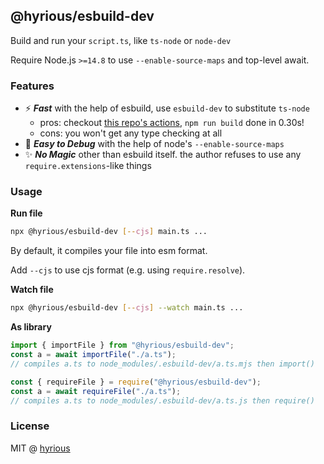 ## @hyrious/esbuild-dev

Build and run your `script.ts`, like `ts-node` or `node-dev`

Require Node.js `>=14.8` to use `--enable-source-maps` and top-level await.

### Features

- ⚡ **_Fast_** with the help of esbuild, use `esbuild-dev` to substitute `ts-node`
  - pros: checkout [this repo's actions](https://github.com/hyrious/esbuild-dev/actions),
    `npm run build` done in 0.30s!
  - cons: you won't get any type checking at all
- 🐛 **_Easy to Debug_** with the help of node's `--enable-source-maps`
- ✨ **_No Magic_** other than esbuild itself. the author refuses to use any `require.extensions`-like things

### Usage

**Run file**

```bash
npx @hyrious/esbuild-dev [--cjs] main.ts ...
```

By default, it compiles your file into esm format.

Add `--cjs` to use cjs format (e.g. using `require.resolve`).

**Watch file**

```bash
npx @hyrious/esbuild-dev [--cjs] --watch main.ts ...
```

**As library**

```ts
import { importFile } from "@hyrious/esbuild-dev";
const a = await importFile("./a.ts");
// compiles a.ts to node_modules/.esbuild-dev/a.ts.mjs then import()

const { requireFile } = require("@hyrious/esbuild-dev");
const a = await requireFile("./a.ts");
// compiles a.ts to node_modules/.esbuild-dev/a.ts.js then require()
```

### License

MIT @ [hyrious](https://github.com/hyrious)
